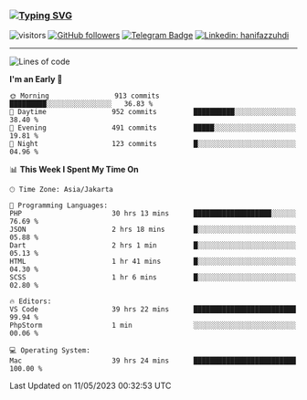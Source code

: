 ### [![Typing SVG](https://readme-typing-svg.herokuapp.com?font=lato&size=22&lines=Hi+There+👋)](https://git.io/typing-svg) 

![visitors](https://visitor-badge.glitch.me/badge?page_id=hanifazzuhdi.hanifazzuhdi)
[![GitHub followers](https://img.shields.io/github/followers/hanifazzuhdi?label=Follow&style=social)](https://github.com/hanifazzuhdi/?tab=follow) 
[![Telegram Badge](https://img.shields.io/badge/-hanif0198-blue?style=social&logo=telegram&link=https://www.t.me/hanif0198/)](https://www.t.me/hanif0198/) 
[![Linkedin: hanifazzuhdi](https://img.shields.io/badge/-hanifazzuhdi-blue?style=flat-square&logo=Linkedin&logoColor=white&link=https://www.linkedin.com/in/hanif-az-zuhdi-69688019b/)](https://www.linkedin.com/in/hanif-az-zuhdi-69688019b/) 

<hr/>

<!--START_SECTION:waka-->
![Lines of code](https://img.shields.io/badge/From%20Hello%20World%20I%27ve%20Written-18.3%20million%20lines%20of%20code-blue)

**I'm an Early 🐤** 

```text
🌞 Morning                913 commits         █████████░░░░░░░░░░░░░░░░   36.83 % 
🌆 Daytime                952 commits         ██████████░░░░░░░░░░░░░░░   38.40 % 
🌃 Evening                491 commits         █████░░░░░░░░░░░░░░░░░░░░   19.81 % 
🌙 Night                  123 commits         █░░░░░░░░░░░░░░░░░░░░░░░░   04.96 % 
```


📊 **This Week I Spent My Time On** 

```text
🕑︎ Time Zone: Asia/Jakarta

💬 Programming Languages: 
PHP                      30 hrs 13 mins      ███████████████████░░░░░░   76.69 % 
JSON                     2 hrs 18 mins       █░░░░░░░░░░░░░░░░░░░░░░░░   05.88 % 
Dart                     2 hrs 1 min         █░░░░░░░░░░░░░░░░░░░░░░░░   05.13 % 
HTML                     1 hr 41 mins        █░░░░░░░░░░░░░░░░░░░░░░░░   04.30 % 
SCSS                     1 hr 6 mins         █░░░░░░░░░░░░░░░░░░░░░░░░   02.80 % 

🔥 Editors: 
VS Code                  39 hrs 22 mins      █████████████████████████   99.94 % 
PhpStorm                 1 min               ░░░░░░░░░░░░░░░░░░░░░░░░░   00.06 % 

💻 Operating System: 
Mac                      39 hrs 24 mins      █████████████████████████   100.00 % 
```


 Last Updated on 11/05/2023 00:32:53 UTC
<!--END_SECTION:waka-->
